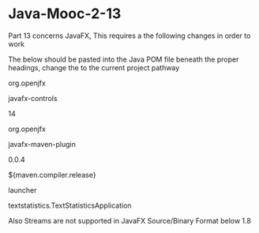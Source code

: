 # Java-Mooc-2-13

Part 13 concerns JavaFX, This requires a the following changes in order to work

The below should be pasted into the Java POM file beneath the proper headings, change the <mainClass> to the current project pathway
  
  <dependency>

<groupId>org.openjfx</groupId>

<artifactId>javafx-controls</artifactId>

<version>14</version>

</dependency>





<plugin>

<groupId>org.openjfx</groupId>

<artifactId>javafx-maven-plugin</artifactId>

<version>0.0.4</version>

<configuration>

<release>${maven.compiler.release}</release>

<launcher>launcher</launcher>

<mainClass>textstatistics.TextStatisticsApplication</mainClass>

</configuration>

</plugin>  

Also Streams are not supported in JavaFX Source/Binary Format below 1.8
